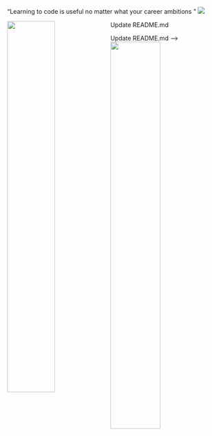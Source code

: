 “Learning to code is useful no matter what your career ambitions "
![](https://komarev.com/ghpvc/?username=your-github-MohamedAaamin&color=blueviolet&style=flat-square)


Update README.md
<img width="47%" align="left" src="http://github-readme-streak-stats.herokuapp.com/?user=MohamedAamiin&theme=shades-of-purple&hide_border=true&date_format=j%20M%5B%20Y%5D" />

Update README.md
<img align="left" width="48%" src="https://github-readme-stats.vercel.app/api/top-langs/?username=MohamedAamiin&layout=compact" />
-->
